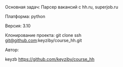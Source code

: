 Основная задач:
Парсер вакансий с hh.ru, superjob.ru

Платформа:
python

Версия:
3.10

Клонирование проекта: git clone ssh git@github.com:keyziby/course_hh.git

Автор:

keyzb
https://github.com/keyziby/course_hh


